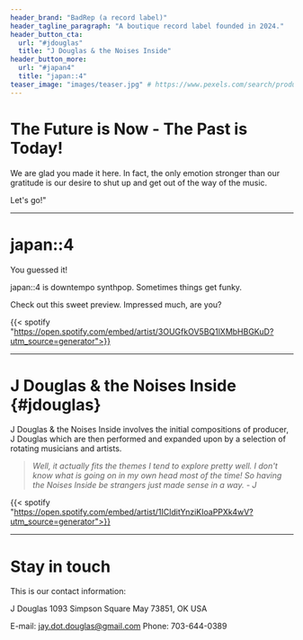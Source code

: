 ```yaml
---
header_brand: "BadRep (a record label)"
header_tagline_paragraph: "A boutique record label founded in 2024."
header_button_cta:
  url: "#jdouglas"
  title: "J Douglas & the Noises Inside"
header_button_more:
  url: "#japan4"
  title: "japan::4"
teaser_image: "images/teaser.jpg" # https://www.pexels.com/search/product%20testing/
---
```


# The Future is Now - The Past is Today!

We are glad you made it here. In fact, the only emotion stronger than our gratitude is our desire to shut up and get out of the way of the music.

Let's go!"

---

# japan::4 

You guessed it! 

japan::4 is downtempo synthpop. Sometimes things get funky.

Check out this sweet preview. Impressed much, are you?

{{< spotify "https://open.spotify.com/embed/artist/3OUGfkOV5BQ1lXMbHBGKuD?utm_source=generator">}}

---

# J Douglas & the Noises Inside {#jdouglas}

J Douglas & the Noises Inside involves the initial compositions of producer, J Douglas which are then performed and expanded upon by a selection of rotating musicians and artists. 

> _Well, it actually fits the themes I tend to explore pretty well. I don't know what is going on in my own head most of the time! So having the Noises Inside be strangers just made sense in a way. - *J*_

{{< spotify "https://open.spotify.com/embed/artist/1IClditYnziKIoaPPXk4wV?utm_source=generator">}}

---

# Stay in touch

This is our contact information:

J Douglas
1093 Simpson Square
May 73851, OK
USA

E-mail: jay.dot.douglas@gmail.com
Phone: 703-644-0389
